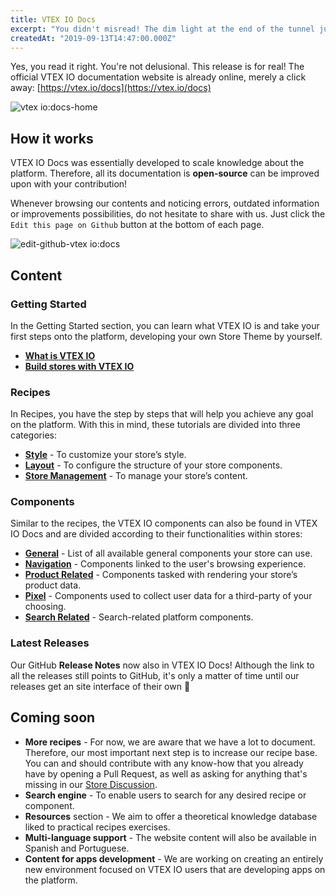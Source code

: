 ```yaml
---
title: VTEX IO Docs
excerpt: "You didn't misread! The dim light at the end of the tunnel just got brighter! The new VTEX IO documentation website is up and ready for you to access."
createdAt: "2019-09-13T14:47:00.000Z"
---
```


Yes, you read it right. You're not delusional. This release is for real! The official VTEX IO documentation website is already online, merely a click away: [https://vtex.io/docs](https://vtex.io/docs)

![vtex io:docs-home](https://user-images.githubusercontent.com/52087100/64882838-496c7980-d634-11e9-8626-24a63502f329.png)

## How it works 

VTEX IO Docs was essentially developed to scale knowledge about the platform. Therefore, all its documentation is **open-source** can be improved upon with your contribution! 

Whenever browsing our contents and noticing errors, outdated information or improvements possibilities, do not hesitate to share with us. Just click the `Edit this page on Github` button at the bottom of each page.

![edit-github-vtex io:docs](https://user-images.githubusercontent.com/52087100/64882868-6012d080-d634-11e9-8fd7-ed2e94906053.png)

## Content

### Getting Started

In the Getting Started section, you can learn what VTEX IO is and take your first steps onto the platform, developing your own Store Theme by yourself. 

- [**What is VTEX IO**](https://vtex.io/docs/getting-started/what-is-vtex-io/1) 
- [**Build stores with VTEX IO**](https://vtex.io/docs/getting-started/build-stores-with-store-framework/1) 

### Recipes

In Recipes, you have the step by steps that will help you achieve any goal on the platform. With this in mind, these tutorials are divided into three categories:

- [**Style**](https://vtex.io/docs/recipes/style) - To customize your store’s style.
- [**Layout**](https://vtex.io/docs/recipes/layout) - To configure the structure of your store components.
- [**Store Management**](https://vtex.io/docs/recipes/store) - To manage your store’s content.

### Components

Similar to the recipes, the VTEX IO components can also be found in VTEX IO Docs and are divided according to their functionalities within stores:

- [**General**](https://vtex.io/docs/components/general) -  List of all available general components your store can use.
- [**Navigation**](https://vtex.io/docs/components/navigation) - Components linked to the user's browsing experience.
- [**Product Related**](https://vtex.io/docs/components/product-related) - Components tasked with rendering your store’s product data.
- [**Pixel**](https://vtex.io/docs/components/pixel) - Components used to collect user data for a third-party of your choosing. 
- [**Search Related**](https://vtex.io/docs/components/search-related) - Search-related platform components. 

### Latest Releases

Our GitHub **Release Notes** now also in VTEX IO Docs! Although the link to all the releases still points to GitHub, it's only a matter of time until our releases get an site interface of their own :tada: 

## Coming soon

- **More recipes** - For now, we are aware that we have a lot to document. Therefore, our most important next step is to increase our recipe base. You can and should contribute with any know-how that you already have by opening a Pull Request, as well as asking for anything that's missing in our [Store Discussion](https://github.com/vtex-apps/store-discussion).
- **Search engine** - To enable users to search for any desired recipe or component.
- **Resources** section - We aim to offer a theoretical knowledge database liked to practical recipes exercises.
- **Multi-language support** - The website content will also be available in Spanish and Portuguese.
- **Content for apps development** - We are working on creating an entirely new environment focused on VTEX IO users that are developing apps on the platform.
